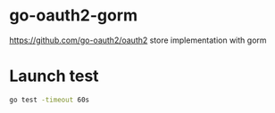# go-oauth2-gorm
https://github.com/go-oauth2/oauth2 store implementation with gorm

# Launch test

```bash
go test -timeout 60s
```